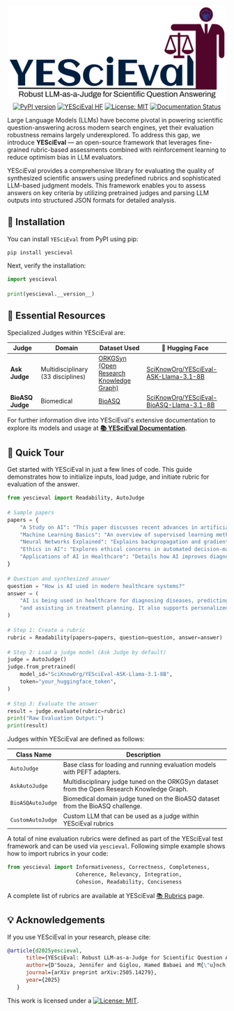 <div align="center">
     <img src="https://raw.githubusercontent.com/sciknoworg/YESciEval/main/images/logo.png" alt="OntoLearner Logo" width="500"/>
</div>

<div align="center">
 <a href="https://badge.fury.io/py/YESciEval"><img src="https://badge.fury.io/py/YESciEval.svg" alt="PyPI version"></a>
 <a href="https://huggingface.co/collections/SciKnowOrg/yescieval-judges-6839d27aac00da416d25ee66"><img src="https://img.shields.io/badge/huggingface-YESciEval-blue?logo=huggingface" alt="YESciEval HF"></a>
 <a href="https://opensource.org/licenses/MIT"><img src="https://img.shields.io/badge/License-MIT-yellow.svg" alt="License: MIT"></a>
 <a href="https://yescieval.readthedocs.io/"><img src="https://app.readthedocs.org/projects/yescieval/badge/" alt="Documentation Status"></a>


</div>

Large Language Models (LLMs) have become pivotal in powering scientific question-answering across modern search engines, yet their evaluation robustness remains largely underexplored. To address this gap, we introduce **YESciEval** — an open-source framework that leverages fine-grained rubric-based assessments combined with reinforcement learning to reduce optimism bias in LLM evaluators.

YESciEval provides a comprehensive library for evaluating the quality of synthesized scientific answers using predefined rubrics and sophisticated LLM-based judgment models. This framework enables you to assess answers on key criteria by utilizing pretrained judges and parsing LLM outputs into structured JSON formats for detailed analysis.


## 🧪 Installation
You can install ``YESciEval`` from PyPI using pip:

```bash
pip install yescieval
```
Next, verify the installation:
```python
import yescieval

print(yescieval.__version__)
```

## 🔗  Essential Resources

Specialized Judges within YESciEval are:

| Judge      | Domain                             | Dataset Used                                                                                    | 🤗 Hugging Face                                                                                  |
|----------------|------------------------------------|-------------------------------------------------------------------------------------------------|--------------------------------------------------------------------------------------------------|
| **Ask Judge**  | Multidisciplinary (33 disciplines) | [ORKGSyn (Open Research Knowledge Graph)](https://data.uni-hannover.de/dataset/yescieval-corpus) | [SciKnowOrg/YESciEval-ASK-Llama-3.1-8B](https://huggingface.co/SciKnowOrg/YESciEval-ASK-Llama-3.1-8B)       |
| **BioASQ Judge**| Biomedical                         | [BioASQ](https://data.uni-hannover.de/dataset/yescieval-corpus)                                                                             | [SciKnowOrg/YESciEval-BioASQ-Llama-3.1-8B](https://huggingface.co/SciKnowOrg/YESciEval-BioASQ-Llama-3.1-8B) |
 

For further information dive into YESciEval's extensive documentation to explore its models and usage at **[📚 YESciEval Documentation](https://yescieval.readthedocs.io/)**.    
## 🚀 Quick Tour

Get started with YESciEval in just a few lines of code. This guide demonstrates how to initialize inputs, load judge, and initiate rubric for evaluation of the answer.


```python
from yescieval import Readability, AutoJudge

# Sample papers
papers = {
    "A Study on AI": "This paper discusses recent advances in artificial intelligence, including deep learning.",
    "Machine Learning Basics": "An overview of supervised learning methods such as decision trees and SVMs.",
    "Neural Networks Explained": "Explains backpropagation and gradient descent for training networks.",
    "Ethics in AI": "Explores ethical concerns in automated decision-making systems.",
    "Applications of AI in Healthcare": "Details how AI improves diagnostics and personalized medicine."
}

# Question and synthesized answer
question = "How is AI used in modern healthcare systems?"
answer = (
    "AI is being used in healthcare for diagnosing diseases, predicting patient outcomes, "
    "and assisting in treatment planning. It also supports personalized medicine and medical imaging."
)

# Step 1: Create a rubric
rubric = Readability(papers=papers, question=question, answer=answer)

# Step 2: Load a judge model (Ask Judge by default)
judge = AutoJudge()
judge.from_pretrained(
    model_id="SciKnowOrg/YESciEval-ASK-Llama-3.1-8B",
    token="your_huggingface_token",
)

# Step 3: Evaluate the answer
result = judge.evaluate(rubric=rubric)
print("Raw Evaluation Output:")
print(result)
```

Judges within YESciEval are defined as follows:

| Class Name       | Description                                                                                  |
| ---------------- |----------------------------------------------------------------------------------------------|
| `AutoJudge`      | Base class for loading and running evaluation models with PEFT adapters.                     |
| `AskAutoJudge`   | Multidisciplinary judge tuned on the ORKGSyn dataset from the Open Research Knowledge Graph. |
| `BioASQAutoJudge` | Biomedical domain judge tuned on the BioASQ dataset from the BioASQ challenge.               |
| `CustomAutoJudge`| Custom LLM that can be used as a judge within YESciEval rubrics                              |

A total of nine evaluation rubrics were defined as part of the YESciEval test framework and can be used via ``yescieval``. Following simple example shows how to import rubrics in your code:

```python
from yescieval import Informativeness, Correctness, Completeness, 
                      Coherence, Relevancy, Integration, 
                      Cohesion, Readability, Conciseness
```

A complete list of rubrics are available at YESciEval [📚 Rubrics](https://yescieval.readthedocs.io/rubrics.html) page.

## 💡 Acknowledgements

If you use YESciEval in your research, please cite:

```bibtex
@article{d2025yescieval,
      title={YESciEval: Robust LLM-as-a-Judge for Scientific Question Answering},
      author={D'Souza, Jennifer and Giglou, Hamed Babaei and M{\"u}nch, Quentin},
      journal={arXiv preprint arXiv:2505.14279},
      year={2025}
   }
```

This work is licensed under a [![License: MIT](https://img.shields.io/badge/License-MIT-yellow.svg)](https://opensource.org/licenses/MIT).




